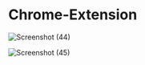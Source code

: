  # Chrome-Extension

![Screenshot (44)](https://user-images.githubusercontent.com/79249131/138438268-2a7520da-3cdb-40c5-b42e-81da016cf854.png)

![Screenshot (45)](https://user-images.githubusercontent.com/79249131/138438313-bded7a2b-92e8-4988-a015-88745ef59fbc.png)



